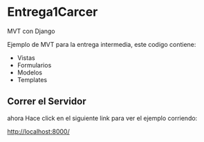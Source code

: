 # Entrega1Carcer
MVT con Django

Ejemplo de MVT para la entrega intermedia, este codigo contiene:

 - Vistas 
 - Formularios
 - Modelos
 - Templates

## Correr el Servidor

ahora Hace click en el siguiente link para ver el ejemplo corriendo: 

[http://localhost:8000/](http://localhost:8000/)
